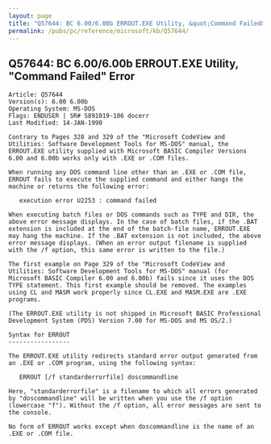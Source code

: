 ```yaml
---
layout: page
title: "Q57644: BC 6.00/6.00b ERROUT.EXE Utility, &quot;Command Failed&quot; Error"
permalink: /pubs/pc/reference/microsoft/kb/Q57644/
---
```


## Q57644: BC 6.00/6.00b ERROUT.EXE Utility, &quot;Command Failed&quot; Error

	Article: Q57644
	Version(s): 6.00 6.00b
	Operating System: MS-DOS
	Flags: ENDUSER | SR# S891019-106 docerr
	Last Modified: 14-JAN-1990
	
	Contrary to Pages 328 and 329 of the "Microsoft CodeView and
	Utilities: Software Development Tools for MS-DOS" manual, the
	ERROUT.EXE utility supplied with Microsoft BASIC Compiler Versions
	6.00 and 6.00b works only with .EXE or .COM files.
	
	When running any DOS command line other than an .EXE or .COM file,
	ERROUT fails to execute the supplied command and either hangs the
	machine or returns the following error:
	
	   execution error U2253 : command failed
	
	When executing batch files or DOS commands such as TYPE and DIR, the
	above error message displays. In the case of batch files, if the .BAT
	extension is included at the end of the batch-file name, ERROUT.EXE
	may hang the machine. If the .BAT extension is not included, the above
	error message displays. (When an error output filename is supplied
	with the /f option, this same error is written to the file.)
	
	The first example on Page 329 of the "Microsoft CodeView and
	Utilities: Software Development Tools for MS-DOS" manual (for
	Microsoft BASIC Compiler 6.00 and 6.00b) fails since it uses the DOS
	TYPE statement. This first example should be removed. The examples
	using CL and MASM work properly since CL.EXE and MASM.EXE are .EXE
	programs.
	
	(The ERROUT.EXE utility is not shipped in Microsoft BASIC Professional
	Development System (PDS) Version 7.00 for MS-DOS and MS OS/2.)
	
	Syntax for ERROUT
	-----------------
	
	The ERROUT.EXE utility redirects standard error output generated from
	an .EXE or .COM program, using the following syntax:
	
	   ERROUT [/f standarderrorfile] doscommandline
	
	Here, "standarderrorfile" is a filename to which all errors generated
	by "doscommandline" will be written when you use the /f option
	(lowercase "f"). Without the /f option, all error messages are sent to
	the console.
	
	No form of ERROUT works except when doscommandline is the name of an
	.EXE or .COM file.

